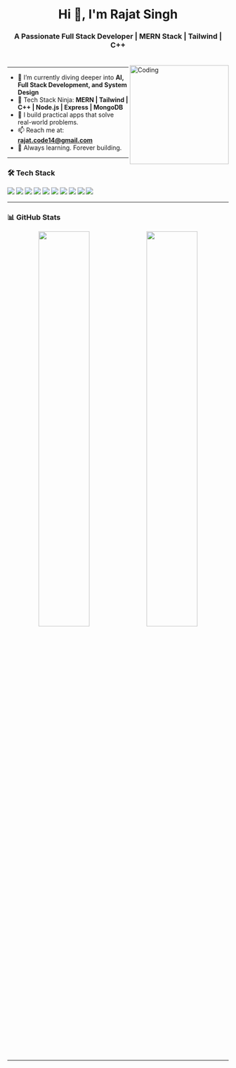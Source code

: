 <!-- Rajat Singh's GitHub Profile README -->

<h1 align="center">Hi 👋, I'm Rajat Singh</h1>
<h3 align="center">A Passionate Full Stack Developer | MERN Stack | Tailwind | C++</h3>
<div style="height: 10px;"></div>

<img align="right" alt="Coding" width="225" style="margin-top: 10px;" src="https://cdn.dribbble.com/users/1162077/screenshots/3848914/programmer.gif">


---

- 🌱 I’m currently diving deeper into **AI, Full Stack Development, and System Design**
- 🧠 Tech Stack Ninja: **MERN | Tailwind | C++ | Node.js | Express | MongoDB**
- 🚀 I build practical apps that solve real-world problems.
- 📫 Reach me at: **[rajat.code14@gmail.com](mailto:rajat.code14@gmail.com)**
- 🧠 Always learning. Forever building.

---

### 🛠️ Tech Stack

<p align="left">
  <img src="https://img.shields.io/badge/-JavaScript-black?style=flat-square&logo=javascript" />
  <img src="https://img.shields.io/badge/-React-black?style=flat-square&logo=react" />
  <img src="https://img.shields.io/badge/-Node.js-black?style=flat-square&logo=node.js" />
  <img src="https://img.shields.io/badge/-Express-black?style=flat-square&logo=express" />
  <img src="https://img.shields.io/badge/-MongoDB-black?style=flat-square&logo=mongodb" />
  <img src="https://img.shields.io/badge/-TailwindCSS-38bdf8?style=flat-square&logo=tailwind-css&logoColor=white" />
  <img src="https://img.shields.io/badge/-C++-00599C?style=flat-square&logo=c%2B%2B&logoColor=white" />
  <img src="https://img.shields.io/badge/-Git-black?style=flat-square&logo=git" />
  <img src="https://img.shields.io/badge/-GitHub-black?style=flat-square&logo=github" />
  <img src="https://img.shields.io/badge/-VS%20Code-007ACC?style=flat-square&logo=visual-studio-code&logoColor=white" />
</p>

---

### 📊 GitHub Stats

<p align="center">
  <img src="https://github-readme-stats.vercel.app/api?username=therajat14&show_icons=true&theme=radical" width="48%" />
   <img src="https://github-readme-stats.vercel.app/api/top-langs/?username=therajat14&layout=compact&theme=radical" width="48%" />
</p>

<p align="center">

</p>

---

